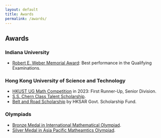 ```yaml
---
layout: default
title: Awards
permalink: /awards/
---
```


## Awards

### Indiana University

- [Robert E. Weber Memorial Award](https://math.indiana.edu/graduate/scholarships-awards.html): Best performance in the Qualifying Examinations.

### Hong Kong University of Science and Technology

- [HKUST UG Math Competition](https://www.math.hkust.edu.hk/ug/competition/award.php) in 2023: First Runner-Up, Senior Division.
- [S.S. Chern Class Talent Scholarship](https://www.math.hkust.edu.hk/ug/chern_class/).
- [Belt and Road Scholarship](https://www.edb.gov.hk/en/edu-system/postsecondary/local-higher-edu/publicly-funded-programmes/scholarship.html) by HKSAR Govt. Scholarship Fund.

### Olympiads

- [Bronze Medal in International Mathematical Olympiad](https://www.imo-official.org/participant_r.aspx?id=28525).
- [Silver Medal in Asia Pacific Matheamtics Olympiad](https://www.apmo-official.org/country_report/BGD/2018).